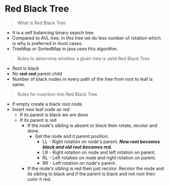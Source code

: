 # Red Black Tree

>What is Red Black Tree
   - It is a self balancing binary search tree.
   - Compared to AVL tree, in this tree we do less number of rotation which is why is preferred in most cases.
   - TreeMap or SortedMap in java uses this algorithm.

>Rules to determine whether a given tree is valid Red Black Tree
   - Root is black
   - No **red-red** parent child
   - Number of black nodes in every path of the tree from root to leaf is same.

>Rules for insertion into Red Black Tree
   - If empty create a black root node.
   - Insert new leaf node as red
      - If its parent is black we are done
      - If its parent is red
          - If the node's sibling is absent or black then rotate, recolor and done.
              - Get the node and it parent position.
                  - LL - Right rotation on node's parent. ***New root becomes black and old root becomes red.***
                  - LR - Right rotation on node and left rotation on parent.
                  - RL - Left rotation on node and right rotation on parent.
                  - RR - Left rotation on node's parent.
          - If the node's sibling is red then just recolor. Recolor the node and its sibling to black and if the parent is black and not root then color it red.
 
>
